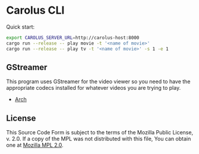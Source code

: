 # Carolus CLI

Quick start:

```bash
export CAROLUS_SERVER_URL=http://carolus-host:8000
cargo run --release -- play movie -t '<name of movie>'
cargo run --release -- play tv -t '<name of movie>' -s 1 -e 1
```

## GStreamer

This program uses GStreamer for the video viewer so you need
to have the appropriate codecs installed for whatever videos
you are trying to play.

* [Arch](https://wiki.archlinux.org/index.php/GStreamer)

## License

This Source Code Form is subject to the terms of the Mozilla Public
License, v. 2.0. If a copy of the MPL was not distributed with this
file, You can obtain one at [Mozilla MPL 2.0](http://mozilla.org/MPL/2.0/).
